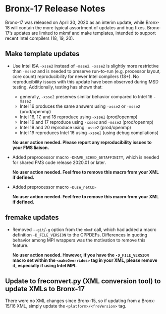 # Bronx-17 Release Notes

Bronx-17 was released on April 30, 2020 as an interim update, while Bronx-18 will contain the more typical assortment of updates and bug fixes. Bronx-17’s updates are limited to mkmf and make templates, intended to support recent Intel compilers (18, 19, 20).

## Make template updates
* Use Intel ISA `-xsse2` instead of `-msse2`. `-xsse2` is slightly more restrictive than `-msse2` and is needed to preserve run-to-run (e.g. processor layout, core count) reproducibility for newer Intel compilers (18+). No reproducibility issues with this update have been observed during MSD testing. Additionally, testing has shown that:
  * generally, `-xsse2` preserves similar behavior compared to Intel 16 `-msse2`
  * Intel 16 produces the same answers using `-xsse2` or `-msse2` (prod/openmp)
  * Intel 16, 17, and 18 reproduce using `-xsse2` (prod/openmp)
  * Intel 16 and 17 reproduce using `-xsse2` and `-msse2` (prod/openmp)
  * Intel 19 and 20 reproduce using `-xsse2` (prod/openmp)
  * Intel 19 reproduces Intel 16 using `-xsse2` (using debug compilations)

  **No user action needed. Please report any reproducibility issues to your FMS liaison.**
* Added preprocessor macro `-DHAVE_SCHED_GETAFFINITY`, which is needed for shared FMS code release 2020.01 or later.

  **No user action needed. Feel free to remove this macro from your XML if defined.**
* Added preprocessor macro `-Duse_netCDF`

  **No user action needed. Feel free to remove this macro from your XML if defined.**

## fremake updates
* Removed `--git`/`-g` option from the `mkmf` call, which had added a macro definition `-D_FILE_VERSION` to the CPPDEFs. Differences in quoting behavior among MPI wrappers was the motivation to remove this feature.

  **No user action needed. However, if you have the `-D_FILE_VERSION` macro set within the `<makeOverrides>` tag in your XML, please remove it, especially if using Intel MPI.**

## Update to freconvert.py (XML conversion tool) to update XMLs to Bronx-17
There were no XML changes since Bronx-15, so if updating from a Bronx-15/16 XML, simply update the `<platform>/<freVersion>` tag.

